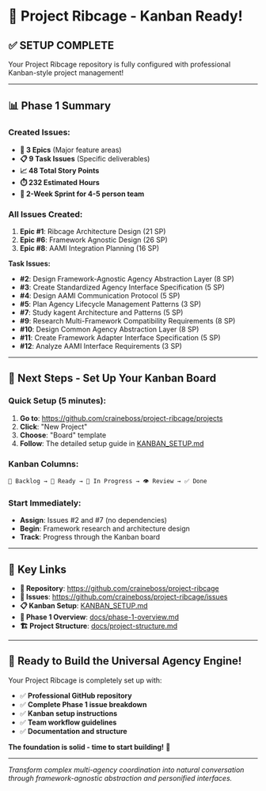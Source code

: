 # 🎯 Project Ribcage - Kanban Ready!

## ✅ **SETUP COMPLETE** 
Your Project Ribcage repository is fully configured with professional Kanban-style project management!

---

## 📊 **Phase 1 Summary**

### **Created Issues:**
- **🎯 3 Epics** (Major feature areas)
- **📋 9 Task Issues** (Specific deliverables)
- **📈 48 Total Story Points**
- **⏱️ 232 Estimated Hours**
- **👥 2-Week Sprint for 4-5 person team**

### **All Issues Created:**
1. **Epic #1**: Ribcage Architecture Design (21 SP)
2. **Epic #6**: Framework Agnostic Design (26 SP)
3. **Epic #8**: AAMI Integration Planning (16 SP)

**Task Issues:**
- **#2**: Design Framework-Agnostic Agency Abstraction Layer (8 SP)
- **#3**: Create Standardized Agency Interface Specification (5 SP)
- **#4**: Design AAMI Communication Protocol (5 SP)
- **#5**: Plan Agency Lifecycle Management Patterns (3 SP)
- **#7**: Study kagent Architecture and Patterns (5 SP)
- **#9**: Research Multi-Framework Compatibility Requirements (8 SP)
- **#10**: Design Common Agency Abstraction Layer (8 SP)
- **#11**: Create Framework Adapter Interface Specification (5 SP)
- **#12**: Analyze AAMI Interface Requirements (3 SP)

---

## 🚀 **Next Steps - Set Up Your Kanban Board**

### **Quick Setup (5 minutes):**
1. **Go to**: https://github.com/craineboss/project-ribcage/projects
2. **Click**: "New Project"
3. **Choose**: "Board" template
4. **Follow**: The detailed setup guide in [KANBAN_SETUP.md](KANBAN_SETUP.md)

### **Kanban Columns:**
```
📝 Backlog → 🚀 Ready → 🔄 In Progress → 👁️ Review → ✅ Done
```

### **Start Immediately:**
- **Assign**: Issues #2 and #7 (no dependencies)
- **Begin**: Framework research and architecture design
- **Track**: Progress through the Kanban board

---

## 🔗 **Key Links**

- **📁 Repository**: https://github.com/craineboss/project-ribcage
- **🎫 Issues**: https://github.com/craineboss/project-ribcage/issues
- **📋 Kanban Setup**: [KANBAN_SETUP.md](KANBAN_SETUP.md)
- **📖 Phase 1 Overview**: [docs/phase-1-overview.md](docs/phase-1-overview.md)
- **🏗️ Project Structure**: [docs/project-structure.md](docs/project-structure.md)

---

## 🎉 **Ready to Build the Universal Agency Engine!**

Your Project Ribcage is completely set up with:
- ✅ **Professional GitHub repository**
- ✅ **Complete Phase 1 issue breakdown**
- ✅ **Kanban setup instructions**
- ✅ **Team workflow guidelines**
- ✅ **Documentation and structure**

**The foundation is solid - time to start building!** 🚀

---

*Transform complex multi-agency coordination into natural conversation through framework-agnostic abstraction and personified interfaces.*